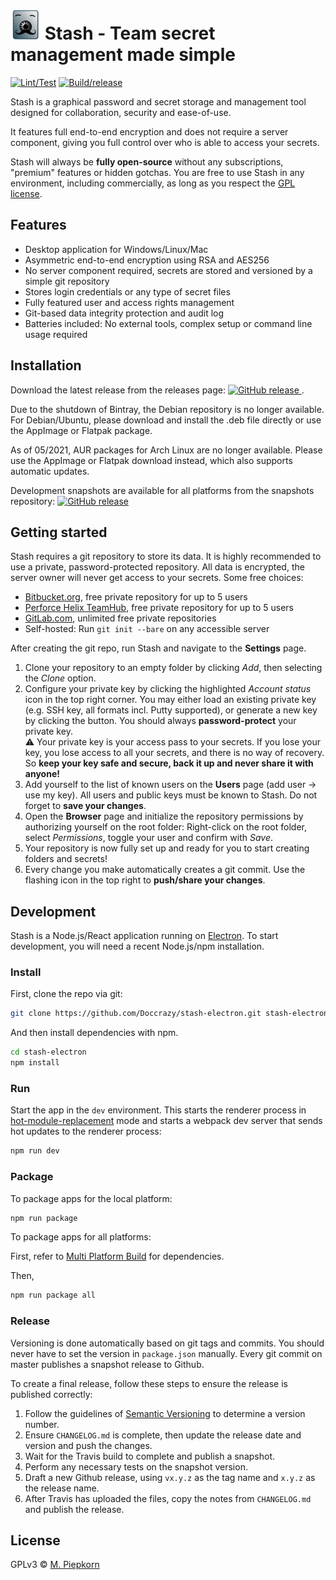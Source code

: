 # <img alt="Logo" src="https://raw.githubusercontent.com/Doccrazy/stash-electron/master/app/logo3.svg?sanitize=true" width="48" height="48"/> Stash - Team secret management made simple

[![Lint/Test](https://github.com/Doccrazy/stash-electron/actions/workflows/lint.yml/badge.svg)](https://github.com/Doccrazy/stash-electron/actions/workflows/lint.yml) [![Build/release](https://github.com/Doccrazy/stash-electron/actions/workflows/build.yml/badge.svg)](https://github.com/Doccrazy/stash-electron/actions/workflows/build.yml)

Stash is a graphical password and secret storage and management tool designed for collaboration, security and ease-of-use.

It features full end-to-end encryption and does not require a server component, giving you full control over who is able to access your secrets.

Stash will always be **fully open-source** without any subscriptions, "premium" features or hidden gotchas. You are free to use Stash in any environment, including commercially, as long as you respect the [GPL license](https://github.com/Doccrazy/stash-electron/blob/master/LICENSE).

## Features

- Desktop application for Windows/Linux/Mac
- Asymmetric end-to-end encryption using RSA and AES256
- No server component required, secrets are stored and versioned by a simple git repository
- Stores login credentials or any type of secret files
- Fully featured user and access rights management
- Git-based data integrity protection and audit log
- Batteries included: No external tools, complex setup or command line usage required

## Installation

Download the latest release from the releases page: [ ![GitHub release](https://img.shields.io/github/v/release/Doccrazy/stash-electron) ](https://github.com/Doccrazy/stash-electron/releases).

Due to the shutdown of Bintray, the Debian repository is no longer available. For Debian/Ubuntu, please download and install the .deb file directly or use the AppImage or Flatpak package.

As of 05/2021, AUR packages for Arch Linux are no longer available. Please use the AppImage or Flatpak download instead, which also supports automatic updates.

Development snapshots are available for all platforms from the snapshots repository: [ ![GitHub release](https://img.shields.io/github/v/release/Doccrazy/stash-electron-snapshots?include_prereleases) ](https://github.com/Doccrazy/stash-electron-snapshots/releases)

## Getting started

Stash requires a git repository to store its data. It is highly recommended to use a private, password-protected repository. All data is encrypted, the server owner will never get access to your secrets. Some free choices:

- [Bitbucket.org](https://bitbucket.org), free private repository for up to 5 users
- [Perforce Helix TeamHub](https://www.perforce.com/git-hosting), free private repository for up to 5 users
- [GitLab.com](https://gitlab.com/users/sign_in#register-pane), unlimited free private repositories
- Self-hosted: Run `git init --bare` on any accessible server

After creating the git repo, run Stash and navigate to the **Settings** page.

1. Clone your repository to an empty folder by clicking _Add_, then selecting the _Clone_ option.
2. Configure your private key by clicking the highlighted _Account status_ icon in the top right corner. You may either load an existing private key (e.g. SSH key, all formats incl. Putty supported), or generate a new key by clicking the button. You should always **password-protect** your private key.  
   :warning: Your private key is your access pass to your secrets. If you lose your key, you lose access to all your secrets, and there is no way of recovery. So **keep your key safe and secure, back it up and never share it with anyone!**
3. Add yourself to the list of known users on the **Users** page (add user -> use my key). All users and public keys must be known to Stash. Do not forget to **save your changes**.
4. Open the **Browser** page and initialize the repository permissions by authorizing yourself on the root folder: Right-click on the root folder, select _Permissions_, toggle your user and confirm with _Save_.
5. Your repository is now fully set up and ready for you to start creating folders and secrets!
6. Every change you make automatically creates a git commit. Use the flashing icon in the top right to **push/share your changes**.

## Development

Stash is a Node.js/React application running on [Electron](https://electronjs.org). To start development, you will need a recent Node.js/npm installation.

### Install

First, clone the repo via git:

```bash
git clone https://github.com/Doccrazy/stash-electron.git stash-electron
```

And then install dependencies with npm.

```bash
cd stash-electron
npm install
```

### Run

Start the app in the `dev` environment. This starts the renderer process in [hot-module-replacement](https://webpack.js.org/guides/hmr-react/) mode and starts a webpack dev server that sends hot updates to the renderer process:

```bash
npm run dev
```

### Package

To package apps for the local platform:

```bash
npm run package
```

To package apps for all platforms:

First, refer to [Multi Platform Build](https://www.electron.build/multi-platform-build) for dependencies.

Then,

```bash
npm run package all
```

### Release

Versioning is done automatically based on git tags and commits. You should never have to set the version in `package.json` manually. Every git commit on master publishes a snapshot release to Github.

To create a final release, follow these steps to ensure the release is published correctly:

1. Follow the guidelines of [Semantic Versioning](https://semver.org/) to determine a version number.
2. Ensure `CHANGELOG.md` is complete, then update the release date and version and push the changes.
3. Wait for the Travis build to complete and publish a snapshot.
4. Perform any necessary tests on the snapshot version.
5. Draft a new Github release, using `vx.y.z` as the tag name and `x.y.z` as the release name.
6. After Travis has uploaded the files, copy the notes from `CHANGELOG.md` and publish the release.

## License

GPLv3 © [M. Piepkorn](https://github.com/Doccrazy)
